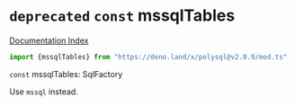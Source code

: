 # `deprecated` `const` mssqlTables

[Documentation Index](../README.md)

```ts
import {mssqlTables} from "https://deno.land/x/polysql@v2.0.9/mod.ts"
```

`const` mssqlTables: SqlFactory

Use `mssql` instead.


